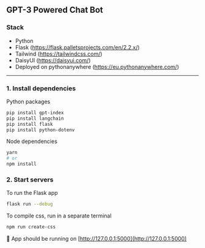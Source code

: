 ## GPT-3 Powered Chat Bot

### Stack

- Python
- Flask (https://flask.palletsprojects.com/en/2.2.x/)
- Tailwind (https://tailwindcss.com/)
- DaisyUI (https://daisyui.com/)
- Deployed on pythonanywhere (https://eu.pythonanywhere.com/)

---

### 1. Install dependencies

Python packages

```bash
pip install gpt-index
pip install langchain
pip install flask
pip install python-dotenv
```

Node dependencies

```bash
yarn
# or
npm install
```

### 2. Start servers

To run the Flask app

```bash
flask run --debug
```

To compile css, run in a separate terminal

```bash
npm run create-css
```

🚀 App should be running on [http://127.0.0.1:5000](http://127.0.0.1:5000)
